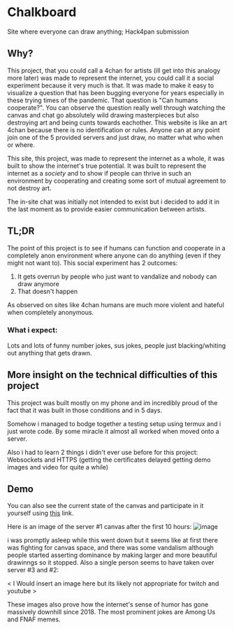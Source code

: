 # Chalkboard
Site where everyone can draw anything; Hack4pan submission

## Why?
This project, that you could call a 4chan for artists (ill get into this analogy more later)
was made to represent the internet, you could call it a social experiment because it very much is that.
It was made to make it easy to visualize a question that has been bugging everyone for years
especially in these trying times of the pandemic. That question is "Can humans cooperate?". 
You can observe the question really well through watching the canvas and chat go absolutely wild drawing masterpieces
but also destroying art and being cunts towards eachother. This website is like 
an art 4chan because there is no identification or rules. Anyone can at any point
join one of the 5 provided servers and just draw, no matter what who when or where.

This site, this project, was made to represent the internet as a whole, it was built to show 
the internet's true potential. It was built to represent the internet as a *society* and
to show if people can thrive in such an environment by cooperating and creating some sort of
mutual agreement to not destroy art.

The in-site chat was initially not intended to exist but i decided to add it
in the last moment as to provide easier communication between artists.
## TL;DR

The point of this project is to see if humans can function and cooperate in a completely anon environment where anyone can do anything (even if they might not want to).
This social experiment has 2 outcomes:
1. It gets overrun by people who just want to vandalize and nobody can draw anymore
2. That doesn't happen

As observed on sites like 4chan humans are much more violent and hateful when completely anonymous.

### What i expect:

Lots and lots of funny number jokes, sus jokes, people just blacking/whiting out anything that gets drawn. 

## More insight on the technical difficulties of this project
This project was built mostly on my phone and im incredibly proud of
the fact that it was built in those conditions and in 5 days.

Somehow i managed to bodge together a testing setup using termux and i just wrote code. 
By some miracle it almost all worked when moved onto a server.

Also i had to learn 2 things i didn't ever use before for this project:
Websockets and HTTPS (getting the certificates delayed getting demo images and video for quite a while)

## Demo

You can also see the current state of the canvas and participate in it yourself using [this](https://graphite2213.github.io/chalkboard.html)
link.

Here is an image of the server #1 canvas after the first 10 hours:
![image](https://user-images.githubusercontent.com/88732099/150672822-254cb5e5-1eef-431f-885f-b61894eaa5a7.png)

i was promptly asleep while this went down but it seems like at first there was fighting for canvas space, and there was some vandalism although people started asserting dominance by making larger and more beautiful drawinngs so it stopped. Also a single person seems to have taken over server #3 and #2:

< I Would insert an image here but its likely not appropriate for twitch and youtube >

These images also prove how the internet's sense of humor has gone massively downhill since 2018. The most prominent jokes are Among Us and FNAF memes.
